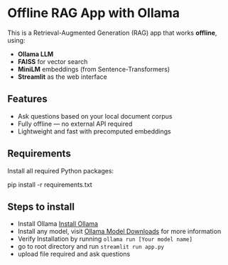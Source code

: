 # Offline RAG App with Ollama

This is a Retrieval-Augmented Generation (RAG) app that works **offline**, using:

- **Ollama LLM**  
- **FAISS** for vector search  
- **MiniLM** embeddings (from Sentence-Transformers)  
- **Streamlit** as the web interface  


## Features

- Ask questions based on your local document corpus
- Fully offline — no external API required
- Lightweight and fast with precomputed embeddings


## Requirements

Install all required Python packages:

pip install -r requirements.txt

## Steps to install

- Install Ollama [Install Ollama](https://ollama.com/download)
- Install any model, visit [Ollama Model Downloads](https://github.com/ollama/ollama) for more information
- Verify Installation by running `ollama run [Your model name]`
- go to root directory and run `streamlit run app.py`
- upload file required and ask questions